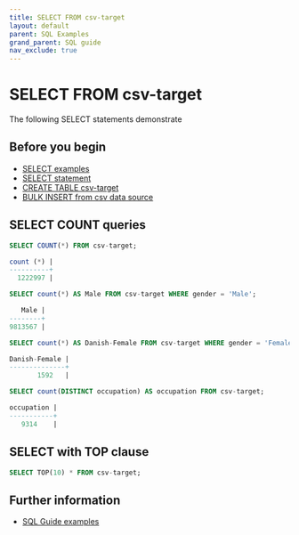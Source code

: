 ```yaml
---
title: SELECT FROM csv-target
layout: default
parent: SQL Examples
grand_parent: SQL guide
nav_exclude: true
---
```

# SELECT FROM csv-target

The following SELECT statements demonstrate

## Before you begin
* [SELECT examples](/docs/sql-guide/examples/sql-eg-select/sql-eg-select-home)
* [SELECT statement](/docs/sql-guide/statements/statement-select)
* [CREATE TABLE csv-target](/docs/sql-guide/examples/sql-eg-table/sql-eg-table-create-csv-target)
* [BULK INSERT from csv data source](/docs/sql-guide/examples/sql-eg-insert/sql-eg-insert-bulk-csv-target)

## SELECT COUNT queries

```sql
SELECT COUNT(*) FROM csv-target;

count (*) |
----------+
  1222997 |
```

```sql
SELECT count(*) AS Male FROM csv-target WHERE gender = 'Male';

   Male |
--------+
9813567 |
```

```sql
SELECT count(*) AS Danish-Female FROM csv-target WHERE gender = 'Female' AND country = 'Denmark';

Danish-Female |
--------------+
       1592   |
```

```sql
SELECT count(DISTINCT occupation) AS occupation FROM csv-target;

occupation |
-----------+
   9314    |
```

## SELECT with TOP clause

```sql
SELECT TOP(10) * FROM csv-target;
```

## Further information

* [SQL Guide examples](/docs/sql-guide/examples/sql-eg-home)
